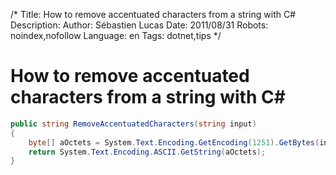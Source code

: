 /*
Title: How to remove accentuated characters from a string with C#
Description: 
Author: Sébastien Lucas
Date: 2011/08/31
Robots: noindex,nofollow
Language: en
Tags: dotnet,tips
*/
# How to remove accentuated characters from a string with C#

```csharp
public string RemoveAccentuatedCharacters(string input)
{
	byte[] aOctets = System.Text.Encoding.GetEncoding(1251).GetBytes(input);
	return System.Text.Encoding.ASCII.GetString(aOctets);
}
```

